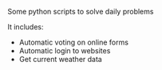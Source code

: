 Some python scripts to solve daily problems

It includes:
<ul>
  <li> Automatic voting on online forms
  <li> Automatic login to websites
  <li> Get current weather data
</ul>
